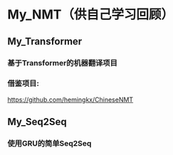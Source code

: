 # My_NMT（供自己学习回顾）

## My_Transformer
###  基于Transformer的机器翻译项目
### 借鉴项目:
https://github.com/hemingkx/ChineseNMT

## My_Seq2Seq
### 使用GRU的简单Seq2Seq

